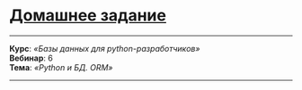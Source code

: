 # [Домашнее задание](https://github.com/netology-code/py-homeworks-db/tree/video/06-orm)

---

**Курс**: _«Базы данных для python-разработчиков»_  
**Вебинар**: 6    
**Тема**: _«Python и БД. ORM»_

---